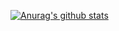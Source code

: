 [![Anurag's github stats](https://github-readme-stats.vercel.app/api?username=chenzhaozheng)](https://github.com/anuraghazra/github-readme-stats)
<!--
**chenzhaozheng/chenzhaozheng** is a ✨ _special_ ✨ repository because its `README.md` (this file) appears on your GitHub profile.

Here are some ideas to get you started:

- 🔭 I’m currently working on ...
- 🌱 I’m currently learning ...
- 👯 I’m looking to collaborate on ...
- 🤔 I’m looking for help with ...
- 💬 Ask me about ...
- 📫 How to reach me: ...
- 😄 Pronouns: ...
- ⚡ Fun fact: ...
-->
